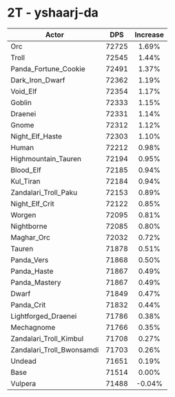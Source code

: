 # 2T - yshaarj-da
| Actor | DPS | Increase |
|---|:---:|:---:|
|Orc|72725|1.69%|
|Troll|72545|1.44%|
|Panda_Fortune_Cookie|72491|1.37%|
|Dark_Iron_Dwarf|72362|1.19%|
|Void_Elf|72354|1.17%|
|Goblin|72333|1.15%|
|Draenei|72331|1.14%|
|Gnome|72312|1.12%|
|Night_Elf_Haste|72303|1.10%|
|Human|72212|0.98%|
|Highmountain_Tauren|72194|0.95%|
|Blood_Elf|72185|0.94%|
|Kul_Tiran|72184|0.94%|
|Zandalari_Troll_Paku|72153|0.89%|
|Night_Elf_Crit|72122|0.85%|
|Worgen|72095|0.81%|
|Nightborne|72085|0.80%|
|Maghar_Orc|72032|0.72%|
|Tauren|71878|0.51%|
|Panda_Vers|71868|0.50%|
|Panda_Haste|71867|0.49%|
|Panda_Mastery|71867|0.49%|
|Dwarf|71849|0.47%|
|Panda_Crit|71832|0.44%|
|Lightforged_Draenei|71786|0.38%|
|Mechagnome|71766|0.35%|
|Zandalari_Troll_Kimbul|71708|0.27%|
|Zandalari_Troll_Bwonsamdi|71703|0.26%|
|Undead|71651|0.19%|
|Base|71514|0.00%|
|Vulpera|71488|-0.04%|
